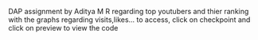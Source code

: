 DAP assignment by Aditya M R
regarding top youtubers and thier ranking 
with the graphs regarding visits,likes...
to access, click on checkpoint and click on preview to view the code
